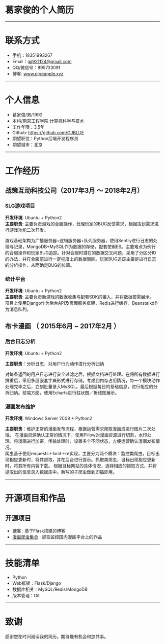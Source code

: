 # 葛家俊的个人简历

---


# 联系方式

- 手机：18351993267 
- Email：gjj921124@gmail.com
- QQ/微信号：895733091
- 博客: www.pipeapple.xyz

---

# 个人信息

 - 葛家俊/男/1992 
 - 本科/南京工程学院·计算机科学与技术
 - 工作年限：3.5年
 - Github: https://github.com/GJBLUE
 - 期望职位：Python后端开发程序员
 - 期望城市：北京

---

# 工作经历

## 战策互动科技公司（2017年3月 ～ 2018年2月）  


### SLG游戏项目  
**开发环境**: Ubuntu + Python2   
**主要职责**: 主要负责游戏的合服操作，处理玩家的BUG反馈需求，根据策划需求进行游戏功能二次开发。  

游戏基础架构为广播服务器+逻辑服务器+队列服务器，使用Sentry进行日志的处理与记录，MongoDB+MySQL作为数据的存储，配套使用ES。主要难点为例行的合服操作和玩家BUG追踪。针对合服时潜在的数据交叉问题，采用了分区分ID的办法，并在合服前进行一定程度上的数据删除。玩家BUG追踪主要是进行日志的分析操作，从而确定BUG的位置。
      

### 统计平台
**开发环境**: Ubuntu + Python2   
**主要职责**: 主要负责新游戏的数据收集与配套SDK的接入，并将数据按需展示。  
    项目上使用Django作为后台API及页面服务框架，Redis进行缓存，Beanstalkd作为消息队列。


## 布卡漫画 （ 2015年6月 ~ 2017年2月 ）


### 后台日志分析
**开发环境**: Ubuntu + Python2  

**主要职责**：分析日志，对用户行为动作进行分析归纳  

对每条返回的用户日志进行安全过滤之后，根据文档进行处理。在将所有数据进行排重后，采用多层嵌套字典形式进行存储。考虑到内存占用情况，每一个模块动作处理完毕之后，立刻批量录入MySQL。最后根据每日的基础信息，进行相应的分析归纳。前端方面，使用Echarts进行柱状图／折线图展示。

### 漫画发布维护
**开发环境**: Windows Server 2008 + Python2  

**主要职责**：维护正常的漫画发布流程，根据运营需求爬取漫画或进行图片二次处理。
  在漫画资源确认正常的情况下，使用Pillow对漫画资源进行切割，水印处理。将漫画进行加密，传输处理时，设置多个不同状态，方便运营确认漫画发布情况。  
  爬虫基于使用requests＋lxml＋re实现，主要分为两个模块：监控类爬虫，目标出现相应更新时，将其抓取，并在后台进行提示。抓取类爬虫，目标出现相应更新时，将其所有内容下载。
  根据目标网站的具体情况，选择相应的抓取方式，并将提取出的信息录入数据库中。新写的子爬虫做到即插即用。 
    
---

# 开源项目和作品

## 开源项目

 - [博客](http://t.cn/Rf0sHNI) : 基于Flask搭建的博客
 - [漫画爬虫集合](http://t.cn/Rf0sBXk) : 抓取监控国内漫画平台上的作品



---

# 技能清单

- Python
- Web框架：Flask/Django
- 数据库相关：MySQL/Redis/MongoDB
- 版本管理：Git  


---

# 致谢
感谢您花时间阅读我的简历，期待能有机会和您共事。



